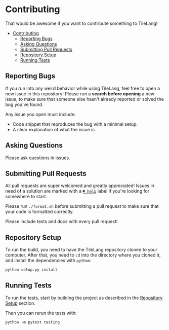 # Contributing

That would be awesome if you want to contribute something to TileLang!

- [Contributing](CONTRIBUTING.md#contributing)
  - [Reporting Bugs](CONTRIBUTING.md#reporting-bugs)
  - [Asking Questions](CONTRIBUTING.md#asking-questions)
  - [Submitting Pull Requests](CONTRIBUTING.md#submitting-pull-requests)
  - [Repository Setup](CONTRIBUTING.md#repository-setup)
  - [Running Tests](CONTRIBUTING.md#running-tests)

## Reporting Bugs

If you run into any weird behavior while using TileLang, feel free to open a new issue in this repository! Please run a **search before opening** a new issue, to make sure that someone else hasn't already reported or solved the bug you've found.

Any issue you open must include:

- Code snippet that reproduces the bug with a minimal setup.
- A clear explanation of what the issue is.


## Asking Questions

Please ask questions in issues.

## Submitting Pull Requests

All pull requests are super welcomed and greatly appreciated! Issues in need of a solution are marked with a [`♥ help`](https://github.com/ianstormtaylor/TileLang/issues?q=is%3Aissue+is%3Aopen+label%3A%22%E2%99%A5+help%22) label if you're looking for somewhere to start.

Please run `./format.sh` before submitting a pull request to make sure that your code is formatted correctly.

Please include tests and docs with every pull request!

## Repository Setup

To run the build, you need to have the TileLang repository cloned to your computer. After that, you need to `cd` into the directory where you cloned it, and install the dependencies with `python`:

```bash
python setup.py install
```


## Running Tests

To run the tests, start by building the project as described in the [Repository Setup](CONTRIBUTING.md#repository-setup) section.

Then you can rerun the tests with:

```text
python -m pytest testing
```

